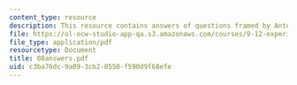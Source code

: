 ```yaml
---
content_type: resource
description: This resource contains answers of questions framed by Antoch,et al.
file: https://ol-ocw-studio-app-qa.s3.amazonaws.com/courses/9-12-experimental-molecular-neurobiology-fall-2006/c3ba76dc9a093cb20550f590d9f68efe_08answers.pdf
file_type: application/pdf
resourcetype: Document
title: 08answers.pdf
uid: c3ba76dc-9a09-3cb2-0550-f590d9f68efe
---
```

